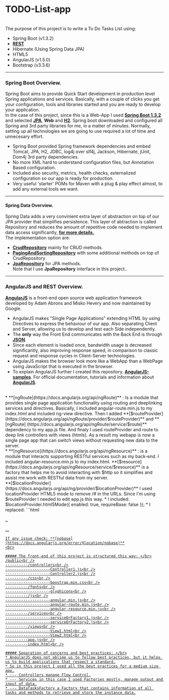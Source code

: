 # TODO-List-app
<br /> The purpose of this project is to write a To Do Tasks List using:
* Spring Boot (v1.3.2)
* **[REST](https://spring.io/understanding/REST)** 
* Hibernate (Using Spring Data JPA)
* HTML5
* AngularJS (v1.5.0)
* Bootstrap (v3.3.6)

---

### Spring Boot Overview.
Spring Boot aims to provide Quick Start development in production level Spring applications and services.
Basically, with a couple of clicks you get your configuration, tools and libraries started and you are ready to develop your application. <br /> 
In the case of this project, since this is a Web-App I used **[Spring Boot 1.3.2](http://docs.spring.io/spring-boot/docs/current/reference/htmlsingle/)**  and selected **[JPA](http://docs.spring.io/spring-data/jpa/docs/1.4.3.RELEASE/reference/html/jpa.repositories.html)**, **Web** and **[H2](http://www.h2database.com/)**. 
Spring boot downloaded and configured all Spring and 3rd party libraries for me, in a matter of minutes.
Normally, setting up all technologies we are going to use required a lot of time and unnecesary effort.

* Spring Boot provided Spring framework dependencies and embed Tomcat, JPA, H2, JDBC, log4j over slf4j, Jackson, Hibernate, jUnit, Dom4j 3rd party dependencies.
* No more XML hard to understand configuration files, but Annotation Based configuration.
* Included also security, metrics, health checks, externalized configuration so our app is ready for production.
* Very useful 'starter' POMs for Maven with a plug & play effect almost, to add any external tools we want.

---

#### Spring Data Overview.
Spring Data adds a very convinient extra layer of abstraction on top of our JPA provider that simplifies persistence.
This layer of abtraction is called Repository and reduces the amount of repetitive code needed to implement data access significantly,  **[for more details.](http://docs.spring.io/spring-data/data-commons/docs/1.6.1.RELEASE/reference/html/repositories.html)**
<br/>The implementation option are:<br/>
* **[CrudRepository](http://docs.spring.io/spring-data/data-commons/docs/1.2.1.RELEASE/api/org/springframework/data/repository/CrudRepository.html)** mainly for CRUD methods.<br/> 
* **[PagingAndSortingRepository](http://docs.spring.io/spring-data/data-commons/docs/1.2.0.M1/api/org/springframework/data/repository/PagingAndSortingRepository.html)** with some additional methods on top of CrudRepository <br/> 
* **[JpaRepository](http://docs.spring.io/spring-data/data-jpa/docs/current/api/org/springframework/data/jpa/repository/JpaRepository.html)** for JPA methods.<br/>
Note that I use **JpaRepository** interface in this project..

---

### AngularJS and REST Overview.
**[AngularJS](https://github.com/angular/angular.js)** is a front-end open source web application framework developed by Adam Abrons and Misko Hevery and now maintained by Google. <br />
* AngularJS makes "Single Page Applications" extending HTML by using Directives to express the behaviour of our app. Also separating Client and Server, allowing us to develop and test each Side independently.<br />
* The **only** way the Front End communicates with the Back End is through **[JSON](http://www.json.org/)**.<br />
* Since each element is loaded once, bandwidth usage is decreased significantly, also improving response speed, in comparison to classic request and response cycles in Client-Server technologies.<br />
* AngularJS makes the browser look more like a WebApp than a WebPage using JavaScript that is executed in the browser.<br />
* To explain AngularJS further I created this repository. **[AngularJS-samples](https://github.com/Dimi7ri/AngularJS-samples)**. For official documentation, tutorials and information about **[AngularJS](https://angularjs.org/)**. </br>
<br />
* **[ngRoute](https://docs.angularjs.org/api/ngRoute)**  : Is a module that provides single page application functionality using routing and deeplinking services and directives. Basically, I included angular-route.min.js to my index.html and included ng-view directive. Then I added  **[$routeProvider](https://docs.angularjs.org/api/ngRoute/provider/$routeProvider)** and **[ngRoute] (https://docs.angularjs.org/api/ngRoute/service/$route)** dependency to my app.js file. And finaly I used routeProvider and route to deep link controllers with views (htmls). As a result my webapp is now a single page app that can switch views without requesting new data to the server. 
<br/> 
*  **[ngResource](https://docs.angularjs.org/api/ngResource)** : is a module that interacts supporting RESTful services such as my back-end. I included angular-resource.min.js to my index.html. **[$resource](https://docs.angularjs.org/api/ngResource/service/$resource)** is a factory that helps me to avoid interacting with $http so it simplifies and assist me work with RESTful data from my server. 
<br>
**[$locationProvider](https://docs.angularjs.org/api/ng/provider/$locationProvider)** I used locationProvider HTML5 mode to remove /# in the URLs. Since I'm using $routeProvider I needed to edit app.js this way.
* I included:
  $locationProvider.html5Mode({
  enabled: true,
  requireBase: false
  });
* I replaced:
```html

  <!-- Before: -->
<a href="#/addTask">..

  <!-- After: -->
<a href="addTask">...
```
If any issue check: **[nobase](https://docs.angularjs.org/error/$location/nobase)**
<br>

##### The front-end of this project is structured this way: </br>
/public<br />
----------/controllers<br />
--------------------Controller1.js<br />
--------------------Controller2.js<br />
----------/css<br />
--------------------boostrap.min.css<br />
----------/fonts<br />
--------------------glyphicons<br />
----------/js<br />
--------------------angular.min.js<br />
--------------------angular-route.min.js<br />
--------------------angular-resource.min.js<br />
----------/services<br />
--------------------serviceOrFactory1.js<br />
--------------------serviceOrFactory2.js<br />
----------/views<br />
--------------------View1.html<br />
--------------------View2.html<br />
----------app.js<br />
----------index.html<br />

##### Separation of concerns and best practices: </br>
* AngularJS does not oblige us to follow best practices, but it helps us to build applications that respect a standard.
* So in this project I used all the best practices for a medium size app.
* --- Controllers manage Flow Control.
* --- Services in this case I used Factories mostly, manage output and input of data.
* --- DataTasksFactory a Factory that contains information of all tasks and methods to retrieve and store the instance data.
